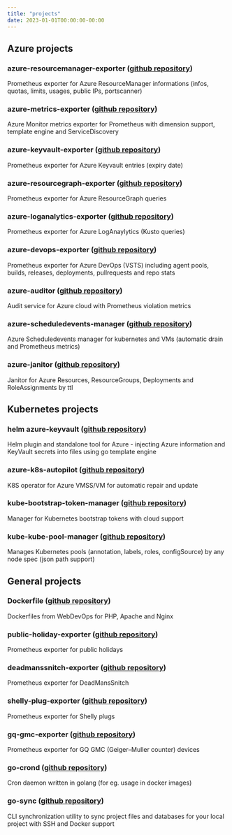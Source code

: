 ```yaml
---
title: "projects"
date: 2023-01-01T00:00:00-00:00
---
```


## Azure projects

### azure-resourcemanager-exporter ([github repository](https://github.com/webdvops/azure-resourcemanager-exporter))
Prometheus exporter for Azure ResourceManager informations (infos, quotas, limits, usages, public IPs, portscanner)

### azure-metrics-exporter ([github repository](https://github.com/webdvops/azure-metrics-exporter))
Azure Monitor metrics exporter for Prometheus with dimension support, template engine and ServiceDiscovery

### azure-keyvault-exporter ([github repository](https://github.com/webdvops/azure-keyvault-exporter))
Prometheus exporter for Azure Keyvault entries (expiry date)

### azure-resourcegraph-exporter ([github repository](https://github.com/webdvops/azure-resourcegraph-exporter))
Prometheus exporter for Azure ResourceGraph queries

### azure-loganalytics-exporter ([github repository](https://github.com/webdvops/azure-loganalytics-exporter))
Prometheus exporter for Azure LogAnaylytics (Kusto queries)

### azure-devops-exporter ([github repository](https://github.com/webdvops/azure-devops-exporter))
Prometheus exporter for Azure DevOps (VSTS) including agent pools, builds, releases, deployments, pullrequests and repo stats

### azure-auditor ([github repository](https://github.com/webdvops/azure-auditor))
Audit service for Azure cloud with Prometheus violation metrics

### azure-scheduledevents-manager ([github repository](https://github.com/webdvops/azure-scheduledevents-manager))
Azure Scheduledevents manager for kubernetes and VMs (automatic drain and Prometheus metrics)

### azure-janitor ([github repository](https://github.com/webdvops/azure-janitor))
Janitor for Azure Resources, ResourceGroups, Deployments and RoleAssignments by ttl


## Kubernetes projects

### helm azure-keyvault ([github repository](https://github.com/webdvops/helm-azure-keyvault))
Helm plugin and standalone tool for Azure - injecting Azure information and KeyVault secrets into files using go template engine

### azure-k8s-autopilot ([github repository](https://github.com/webdvops/azure-k8s-autopilot))
K8S operator for Azure VMSS/VM for automatic repair and update

### kube-bootstrap-token-manager ([github repository](https://github.com/webdvops/kube-bootstrap-token-manager))
Manager for Kubernetes bootstrap tokens with cloud support

### kube-kube-pool-manager ([github repository](https://github.com/webdvops/kube-pool-manager))
Manages Kubernetes pools (annotation, labels, roles, configSource) by any node spec (json path support)



## General projects

### Dockerfile ([github repository](https://github.com/webdvops/Dockerfile))
Dockerfiles from WebDevOps for PHP, Apache and Nginx

### public-holiday-exporter ([github repository](https://github.com/webdvops/public-holiday-exporter))
Prometheus exporter for public holidays

### deadmanssnitch-exporter ([github repository](https://github.com/webdvops/deadmanssnitch-exporter))
Prometheus exporter for DeadMansSnitch

### shelly-plug-exporter ([github repository](https://github.com/webdvops/shelly-plug-exporter))
Prometheus exporter for Shelly plugs

### gq-gmc-exporter ([github repository](https://github.com/webdvops/gq-gmc-exporter))
Prometheus exporter for GQ GMC (Geiger–Muller counter) devices

### go-crond ([github repository](https://github.com/webdvops/go-crond))
Cron daemon written in golang (for eg. usage in docker images)

### go-sync ([github repository](https://github.com/webdvops/go-sync))
CLI synchronization utility to sync project files and databases for your local project with SSH and Docker support
